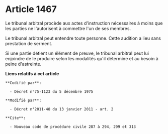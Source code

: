 # Article 1467

Le tribunal arbitral procède aux actes d'instruction nécessaires à moins que les parties ne l'autorisent à commettre l'un de
ses membres. 

Le tribunal arbitral peut entendre toute personne. Cette audition a lieu sans prestation de serment. 

Si une partie détient un élément de preuve, le tribunal arbitral peut lui enjoindre de le produire selon les modalités qu'il
détermine et au besoin à peine d'astreinte.

**Liens relatifs à cet article**

	**Codifié par**:

	  - Décret n°75-1123 du 5 décembre 1975

	**Modifié par**:

	  - Décret n°2011-48 du 13 janvier 2011 - art. 2

	**Cite**:

	  - Nouveau code de procédure civile 287 à 294, 299 et 313
